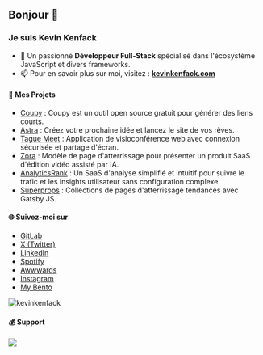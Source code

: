 ## Bonjour 👋
### Je suis Kevin Kenfack

- 🌴 Un passionné <strong>Développeur Full-Stack</strong> spécialisé dans l'écosystème JavaScript et divers frameworks.
- 📫 Pour en savoir plus sur moi, visitez : <strong><a href="https://kevinkenfack.com" target="_blank">kevinkenfack.com</a></strong>

#### 🚀 Mes Projets

- <a href="https://coupy-tech.vercel.app" target="_blank">Coupy</a> : Coupy est un outil open source gratuit pour générer des liens courts.
- <a href="https://astra-builder.vercel.app" target="_blank">Astra</a> : Créez votre prochaine idée et lancez le site de vos rêves.
- <a href="https://tague-meet.vercel.app/" target="_blank">Tague Meet</a> : Application de visioconférence web avec connexion sécurisée et partage d'écran.
- <a href="https://xora-landing-page-saas.vercel.app/#" target="_blank">Zora</a> : Modèle de page d'atterrissage pour présenter un produit SaaS d'édition vidéo assisté par IA.
- <a href="https://kevin.tagueacademy.com/" target="_blank">AnalyticsRank</a> : Un SaaS d'analyse simplifié et intuitif pour suivre le trafic et les insights utilisateur sans configuration complexe.
- <a href="https://superprops-landing.vercel.app/" target="_blank">Superprops</a> : Collections de pages d'atterrissage tendances avec Gatsby JS.

#### 🌐 Suivez-moi sur

- <a href="https://gitlab.com/kevinkenfack" target="_blank">GitLab</a>
- <a href="https://twitter.com/kenfackdev" target="_blank">X (Twitter)</a>
- <a href="https://www.linkedin.com/in/kevinkenfackjoel" target="_blank">LinkedIn</a>
- <a href="https://open.spotify.com/user/31zuhjpfta2t5yfpvrfr6dd5rpw4?si=60eb8d8e662842a1" target="_blank">Spotify</a>
- <a href="https://awwwards.com/kevinkenfack/" target="_blank">Awwwards</a>
- <a href="https://www.instagram.com/kevinkenfackjoel" target="_blank">Instagram</a>
- <a href="https://kevnkenfack.con" target="_blank">My Bento</a>

<img src="https://komarev.com/ghpvc/?username=kevinkenfack&label=Profile%20views&color=0e75b6&style=flat" alt="kevinkenfack" />

#### 💰 Support
<p><a href="https://www.buymeacoffee.com/kevinkenfack"><img src="https://img.buymeacoffee.com/button-api/?text=Buy me a coffee&emoji=☕&slug=kevinkenfack&button_colour=BD5FFF&font_colour=ffffff&font_family=Lato&outline_colour=000000&coffee_colour=FFDD00" /></a></p>
